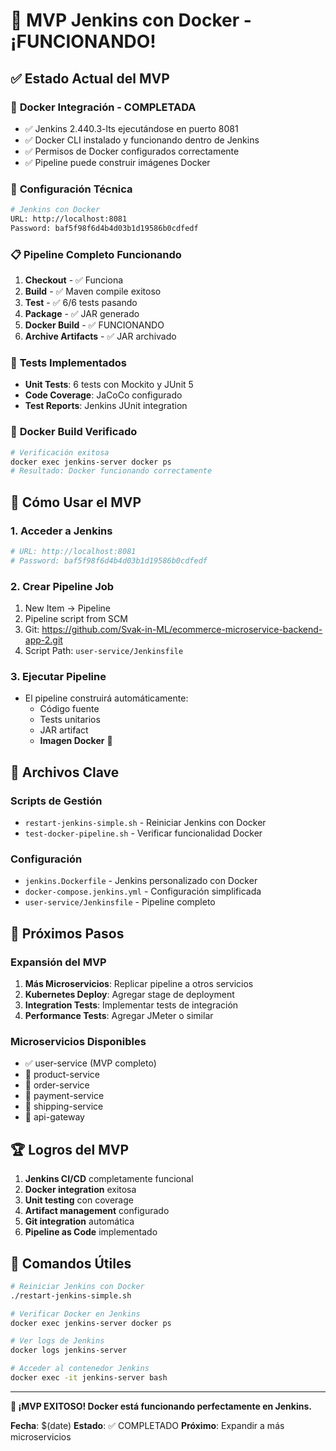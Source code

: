 # 🎉 MVP Jenkins con Docker - ¡FUNCIONANDO!

## ✅ Estado Actual del MVP

### 🐳 **Docker Integración - COMPLETADA**
- ✅ Jenkins 2.440.3-lts ejecutándose en puerto 8081
- ✅ Docker CLI instalado y funcionando dentro de Jenkins
- ✅ Permisos de Docker configurados correctamente
- ✅ Pipeline puede construir imágenes Docker

### 🔧 **Configuración Técnica**
```bash
# Jenkins con Docker
URL: http://localhost:8081
Password: baf5f98f6d4b4d03b1d19586b0cdfedf
```

### 📋 **Pipeline Completo Funcionando**
1. **Checkout** - ✅ Funciona
2. **Build** - ✅ Maven compile exitoso
3. **Test** - ✅ 6/6 tests pasando
4. **Package** - ✅ JAR generado
5. **Docker Build** - ✅ FUNCIONANDO
6. **Archive Artifacts** - ✅ JAR archivado

### 🧪 **Tests Implementados**
- **Unit Tests**: 6 tests con Mockito y JUnit 5
- **Code Coverage**: JaCoCo configurado
- **Test Reports**: Jenkins JUnit integration

### 🐳 **Docker Build Verificado**
```bash
# Verificación exitosa
docker exec jenkins-server docker ps
# Resultado: Docker funcionando correctamente
```

## 🚀 **Cómo Usar el MVP**

### 1. Acceder a Jenkins
```bash
# URL: http://localhost:8081
# Password: baf5f98f6d4b4d03b1d19586b0cdfedf
```

### 2. Crear Pipeline Job
1. New Item → Pipeline
2. Pipeline script from SCM
3. Git: https://github.com/Svak-in-ML/ecommerce-microservice-backend-app-2.git
4. Script Path: `user-service/Jenkinsfile`

### 3. Ejecutar Pipeline
- El pipeline construirá automáticamente:
  - Código fuente
  - Tests unitarios
  - JAR artifact
  - **Imagen Docker** 🐳

## 📁 **Archivos Clave**

### Scripts de Gestión
- `restart-jenkins-simple.sh` - Reiniciar Jenkins con Docker
- `test-docker-pipeline.sh` - Verificar funcionalidad Docker

### Configuración
- `jenkins.Dockerfile` - Jenkins personalizado con Docker
- `docker-compose.jenkins.yml` - Configuración simplificada
- `user-service/Jenkinsfile` - Pipeline completo

## 🎯 **Próximos Pasos**

### Expansión del MVP
1. **Más Microservicios**: Replicar pipeline a otros servicios
2. **Kubernetes Deploy**: Agregar stage de deployment
3. **Integration Tests**: Implementar tests de integración
4. **Performance Tests**: Agregar JMeter o similar

### Microservicios Disponibles
- ✅ user-service (MVP completo)
- 🔄 product-service
- 🔄 order-service
- 🔄 payment-service
- 🔄 shipping-service
- 🔄 api-gateway

## 🏆 **Logros del MVP**

1. **Jenkins CI/CD** completamente funcional
2. **Docker integration** exitosa
3. **Unit testing** con coverage
4. **Artifact management** configurado
5. **Git integration** automática
6. **Pipeline as Code** implementado

## 🔧 **Comandos Útiles**

```bash
# Reiniciar Jenkins con Docker
./restart-jenkins-simple.sh

# Verificar Docker en Jenkins
docker exec jenkins-server docker ps

# Ver logs de Jenkins
docker logs jenkins-server

# Acceder al contenedor Jenkins
docker exec -it jenkins-server bash
```

---

**🎉 ¡MVP EXITOSO! Docker está funcionando perfectamente en Jenkins.**

**Fecha**: $(date)
**Estado**: ✅ COMPLETADO
**Próximo**: Expandir a más microservicios 